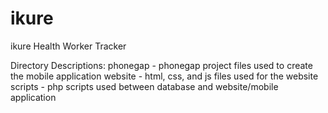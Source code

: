 # ikure
ikure Health Worker Tracker

Directory Descriptions:
phonegap - phonegap project files used to create the mobile application
website - html, css, and js files used for the website
scripts - php scripts used between database and website/mobile application
